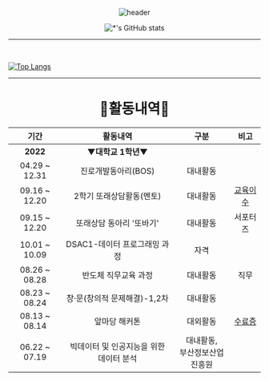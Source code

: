 <div align="center">

![header](https://capsule-render.vercel.app/api?type=waving&color=003399&height=230&section=header&text=🌙Jeongeun%20Moon🌙&fontSize=40&fontAlignY=40)
  
![*'s GitHub stats](https://github-readme-stats.vercel.app/api?username=jeongeuniii&show_icons=true&theme=tokyonight)
<br>
* * *
<br>
  
<div align="left">

[![Top Langs](https://github-readme-stats.vercel.app/api/top-langs/?username=jeongeuniii&layout=compact)](https://github.com/jeongeuniii/github-readme-stats)
  
<hr>
<div align="center">

# 📖활동내역📖
  
| 기간 | 활동내역 | 구분 | 비고 |
| :----: | :--------: | :---: | :---: |
| **2022** | ▼**대학교 1학년**▼ |  |  |
| 04.29 ~ 12.31 | 진로개발동아리(BOS) | 대내활동 |  |
| 09.16 ~ 12.20 | 2학기 또래상담활동(멘토) | 대내활동 | [교육이수](./attach/1_한청원.pdf) |
| 09.15 ~ 12.20 | 또래상담 동아리 '또바기' | 대내활동 | 서포터즈 |
| 10.01 ~ 10.09 | DSAC1-데이터 프로그래밍 과정 | 자격 |  |
| 08.26 ~ 08.28 | 반도체 직무교육 과정 | 대내활동 | 직무 |
| 08.23 ~ 08.24 | 창·문(창의적 문제해결)-1,2차 | 대내활동 |  |
| 08.13 ~ 08.14 | 앞마당 해커톤 | 대외활동 | [수료증](./attach/앞마당_문정은.pdf) |
| 06.22 ~ 07.19 | 빅데이터 및 인공지능을 위한 데이터 분석 | 대내활동,<br>부산정보산업진흥원 |  |
